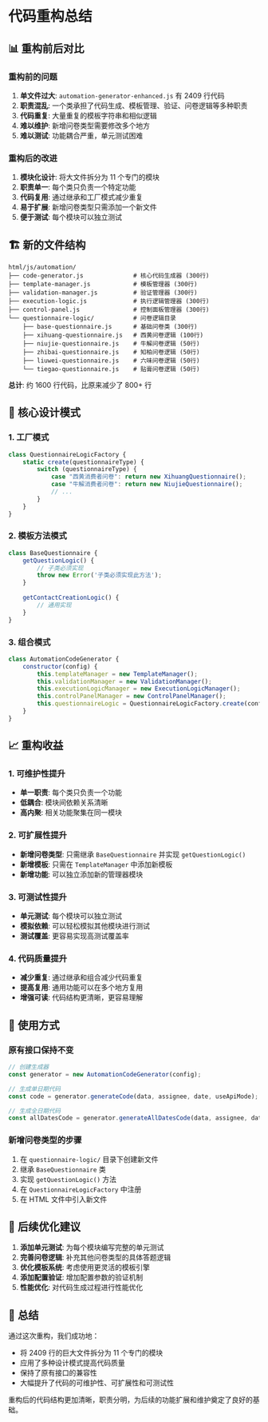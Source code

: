 # 代码重构总结

## 📊 重构前后对比

### 重构前的问题
1. **单文件过大**: `automation-generator-enhanced.js` 有 2409 行代码
2. **职责混乱**: 一个类承担了代码生成、模板管理、验证、问卷逻辑等多种职责
3. **代码重复**: 大量重复的模板字符串和相似逻辑
4. **难以维护**: 新增问卷类型需要修改多个地方
5. **难以测试**: 功能耦合严重，单元测试困难

### 重构后的改进
1. **模块化设计**: 将大文件拆分为 11 个专门的模块
2. **职责单一**: 每个类只负责一个特定功能
3. **代码复用**: 通过继承和工厂模式减少重复
4. **易于扩展**: 新增问卷类型只需添加一个新文件
5. **便于测试**: 每个模块可以独立测试

## 🏗️ 新的文件结构

```
html/js/automation/
├── code-generator.js              # 核心代码生成器 (300行)
├── template-manager.js            # 模板管理器 (300行)
├── validation-manager.js          # 验证管理器 (300行)
├── execution-logic.js             # 执行逻辑管理器 (300行)
├── control-panel.js               # 控制面板管理器 (300行)
└── questionnaire-logic/           # 问卷逻辑目录
    ├── base-questionnaire.js      # 基础问卷类 (300行)
    ├── xihuang-questionnaire.js   # 西黄问卷逻辑 (100行)
    ├── niujie-questionnaire.js    # 牛解问卷逻辑 (50行)
    ├── zhibai-questionnaire.js    # 知柏问卷逻辑 (50行)
    ├── liuwei-questionnaire.js    # 六味问卷逻辑 (50行)
    └── tiegao-questionnaire.js    # 贴膏问卷逻辑 (50行)
```

**总计**: 约 1600 行代码，比原来减少了 800+ 行

## 🔧 核心设计模式

### 1. 工厂模式
```javascript
class QuestionnaireLogicFactory {
    static create(questionnaireType) {
        switch (questionnaireType) {
            case "西黄消费者问卷": return new XihuangQuestionnaire();
            case "牛解消费者问卷": return new NiujieQuestionnaire();
            // ...
        }
    }
}
```

### 2. 模板方法模式
```javascript
class BaseQuestionnaire {
    getQuestionLogic() {
        // 子类必须实现
        throw new Error('子类必须实现此方法');
    }
    
    getContactCreationLogic() {
        // 通用实现
    }
}
```

### 3. 组合模式
```javascript
class AutomationCodeGenerator {
    constructor(config) {
        this.templateManager = new TemplateManager();
        this.validationManager = new ValidationManager();
        this.executionLogicManager = new ExecutionLogicManager();
        this.controlPanelManager = new ControlPanelManager();
        this.questionnaireLogic = QuestionnaireLogicFactory.create(config.name);
    }
}
```

## 📈 重构收益

### 1. 可维护性提升
- **单一职责**: 每个类只负责一个功能
- **低耦合**: 模块间依赖关系清晰
- **高内聚**: 相关功能聚集在同一模块

### 2. 可扩展性提升
- **新增问卷类型**: 只需继承 `BaseQuestionnaire` 并实现 `getQuestionLogic()`
- **新增模板**: 只需在 `TemplateManager` 中添加新模板
- **新增功能**: 可以独立添加新的管理器模块

### 3. 可测试性提升
- **单元测试**: 每个模块可以独立测试
- **模拟依赖**: 可以轻松模拟其他模块进行测试
- **测试覆盖**: 更容易实现高测试覆盖率

### 4. 代码质量提升
- **减少重复**: 通过继承和组合减少代码重复
- **提高复用**: 通用功能可以在多个地方复用
- **增强可读**: 代码结构更清晰，更容易理解

## 🚀 使用方式

### 原有接口保持不变
```javascript
// 创建生成器
const generator = new AutomationCodeGenerator(config);

// 生成单日期代码
const code = generator.generateCode(data, assignee, date, useApiMode);

// 生成全日期代码
const allDatesCode = generator.generateAllDatesCode(data, assignee, dates, useApiMode);
```

### 新增问卷类型的步骤
1. 在 `questionnaire-logic/` 目录下创建新文件
2. 继承 `BaseQuestionnaire` 类
3. 实现 `getQuestionLogic()` 方法
4. 在 `QuestionnaireLogicFactory` 中注册
5. 在 HTML 文件中引入新文件

## 📝 后续优化建议

1. **添加单元测试**: 为每个模块编写完整的单元测试
2. **完善问卷逻辑**: 补充其他问卷类型的具体答题逻辑
3. **优化模板系统**: 考虑使用更灵活的模板引擎
4. **添加配置验证**: 增加配置参数的验证机制
5. **性能优化**: 对代码生成过程进行性能优化

## 🎯 总结

通过这次重构，我们成功地：
- 将 2409 行的巨大文件拆分为 11 个专门的模块
- 应用了多种设计模式提高代码质量
- 保持了原有接口的兼容性
- 大幅提升了代码的可维护性、可扩展性和可测试性

重构后的代码结构更加清晰，职责分明，为后续的功能扩展和维护奠定了良好的基础。
